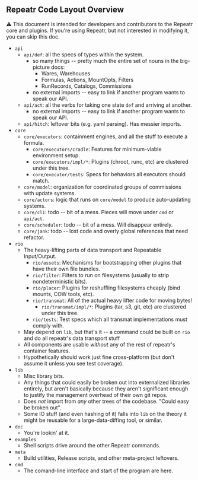 Repeatr Code Layout Overview
----------------------------

:warning: This document is intended for developers and contributors to the Repeatr core and plugins.
If you're using Repeatr, but not interested in modifying it, you can skip this doc.

- `api`
  - `api/def`: all the specs of types within the system.
    - so many things -- pretty much the entire set of nouns in the big-picture docs:
      - Wares, Warehouses
      - Formulas, Actions, MountOpts, Filters
      - RunRecords, Catalogs, Commissions
	- no external imports -- easy to link if another program wants to speak our API.
  - `api/act`: all the verbs for taking one state `def` and arriving at another.
	- no external imports -- easy to link if another program wants to speak our API.
  - `api/hitch`: leftover bits (e.g. yaml parsing).  Has messier imports.
- `core`
  - `core/executors`: containment engines, and all the stuff to execute a formula.
    - `core/executors/cradle`: Features for minimum-viable environment setup.
    - `core/executors/impl/*`: Plugins (chroot, runc, etc) are clustered under this tree.
	- `core/executor/tests`: Specs for behaviors all executors should match.
  - `core/model`: organization for coordinated groups of commissions with update systems.
  - `core/actors`: logic that runs on `core/model` to produce auto-updating systems.
  - `core/cli`: todo -- bit of a mess.  Pieces will move under `cmd` or `api/act`.
  - `core/scheduler`: todo -- bit of a mess.  Will disappear entirely.
  - `core/jank`: todo -- lost code and overly global references that need refactor.
- `rio`
  - The heavy-lifting parts of data transport and Repeatable Input/Output.
    - `rio/assets`: Mechanisms for bootstrapping other plugins that have their own file bundles.
    - `rio/filter`: Filters to run on filesystems (usually to strip nondeterministic bits).
    - `rio/placer`: Plugins for reshuffling filesystems cheaply (bind mounts, COW tools, etc).
    - `rio/transmat`: All of the actual heavy lifter code for moving bytes!
      - `rio/transmat/impl/*`: Plugins (tar, s3, git, etc) are clustered under this tree.
	- `rio/tests`: Test specs which all transmat implementations must comply with.
  - May depend on `lib`, but that's it -- a command could be built on `rio` and do all repeatr's data transport stuff
  - All components are usable *without* any of the rest of repeatr's container features.
  - Hypothetically should work just fine cross-platform (but don't assume it unless you see test coverage).
- `lib`
  - Misc library bits.
  - Any things that could easily be broken out into externalized libraries entirely, but aren't basically because they aren't significant enough to justify the management overhead of their own git repos.
  - Does *not* import from *any* other trees of the codebase.  "Could easy be broken out".
  - Some IO stuff (and even hashing of it) falls into `lib` on the theory it might be reusable for a large-data-diffing tool, or similar.
- `doc`
  - You're lookin' at it.
- `examples`
  - Shell scripts drive around the other Repeatr commands.
- `meta`
  - Build utilities, Release scripts, and other meta-project leftovers.
- `cmd`
  - The comand-line interface and start of the program are here.
